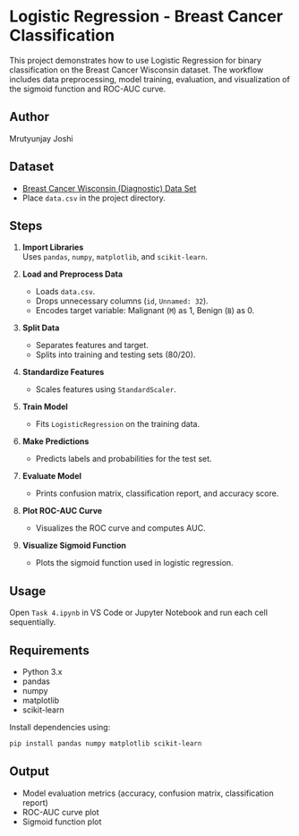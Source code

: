 # Logistic Regression - Breast Cancer Classification

This project demonstrates how to use Logistic Regression for binary classification on the Breast Cancer Wisconsin dataset. The workflow includes data preprocessing, model training, evaluation, and visualization of the sigmoid function and ROC-AUC curve.

## Author

Mrutyunjay Joshi

## Dataset

- [Breast Cancer Wisconsin (Diagnostic) Data Set](https://www.kaggle.com/datasets/uciml/breast-cancer-wisconsin-data)
- Place `data.csv` in the project directory.

## Steps

1. **Import Libraries**  
   Uses `pandas`, `numpy`, `matplotlib`, and `scikit-learn`.

2. **Load and Preprocess Data**  
   - Loads `data.csv`.
   - Drops unnecessary columns (`id`, `Unnamed: 32`).
   - Encodes target variable: Malignant (`M`) as 1, Benign (`B`) as 0.

3. **Split Data**  
   - Separates features and target.
   - Splits into training and testing sets (80/20).

4. **Standardize Features**  
   - Scales features using `StandardScaler`.

5. **Train Model**  
   - Fits `LogisticRegression` on the training data.

6. **Make Predictions**  
   - Predicts labels and probabilities for the test set.

7. **Evaluate Model**  
   - Prints confusion matrix, classification report, and accuracy score.

8. **Plot ROC-AUC Curve**  
   - Visualizes the ROC curve and computes AUC.

9. **Visualize Sigmoid Function**  
   - Plots the sigmoid function used in logistic regression.

## Usage

Open `Task 4.ipynb` in VS Code or Jupyter Notebook and run each cell sequentially.

## Requirements

- Python 3.x
- pandas
- numpy
- matplotlib
- scikit-learn

Install dependencies using:

```bash
pip install pandas numpy matplotlib scikit-learn
```

## Output

- Model evaluation metrics (accuracy, confusion matrix, classification report)
- ROC-AUC curve plot
- Sigmoid function plot
